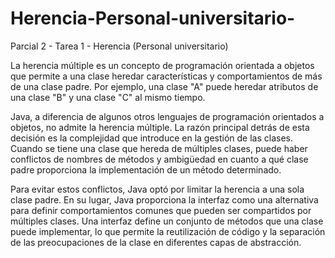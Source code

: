 # Herencia-Personal-universitario-
Parcial 2 - Tarea 1 - Herencia (Personal universitario)

La herencia múltiple es un concepto de programación orientada a objetos que permite a una clase heredar características y comportamientos de más de una clase padre. Por ejemplo, una clase "A" puede heredar atributos de una clase "B" y una clase "C" al mismo tiempo.

Java, a diferencia de algunos otros lenguajes de programación orientados a objetos, no admite la herencia múltiple. La razón principal detrás de esta decisión es la complejidad que introduce en la gestión de las clases. Cuando se tiene una clase que hereda de múltiples clases, puede haber conflictos de nombres de métodos y ambigüedad en cuanto a qué clase padre proporciona la implementación de un método determinado.

Para evitar estos conflictos, Java optó por limitar la herencia a una sola clase padre. En su lugar, Java proporciona la interfaz como una alternativa para definir comportamientos comunes que pueden ser compartidos por múltiples clases. Una interfaz define un conjunto de métodos que una clase puede implementar, lo que permite la reutilización de código y la separación de las preocupaciones de la clase en diferentes capas de abstracción.
